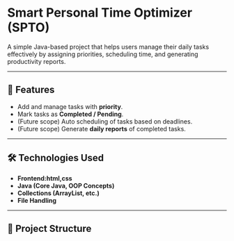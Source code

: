 # Smart Personal Time Optimizer (SPTO)

A simple Java-based project that helps users manage their daily tasks effectively by assigning priorities, scheduling time, and generating productivity reports.

---

## 🚀 Features
- Add and manage tasks with **priority**.
- Mark tasks as **Completed / Pending**.
- (Future scope) Auto scheduling of tasks based on deadlines.
- (Future scope) Generate **daily reports** of completed tasks.

---

## 🛠️ Technologies Used
- **Frontend:html,css**
- **Java (Core Java, OOP Concepts)**
- **Collections (ArrayList, etc.)**
- **File Handling** 
---

## 📂 Project Structure
